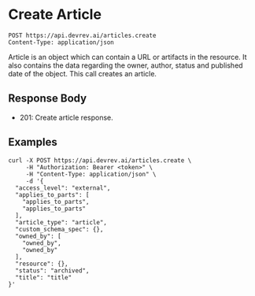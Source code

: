 # Create Article

```http
POST https://api.devrev.ai/articles.create
Content-Type: application/json
```

Article is an object which can contain a URL or artifacts in the
resource. It also contains the data regarding the owner, author, status
and published date of the object. This call creates an article.




## Response Body

- 201: Create article response.

## Examples

```shell
curl -X POST https://api.devrev.ai/articles.create \
     -H "Authorization: Bearer <token>" \
     -H "Content-Type: application/json" \
     -d '{
  "access_level": "external",
  "applies_to_parts": [
    "applies_to_parts",
    "applies_to_parts"
  ],
  "article_type": "article",
  "custom_schema_spec": {},
  "owned_by": [
    "owned_by",
    "owned_by"
  ],
  "resource": {},
  "status": "archived",
  "title": "title"
}'
```